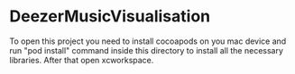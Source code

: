 # DeezerMusicVisualisation

To open this project you need to install cocoapods on you mac device and run "pod install" command inside this directory to install all the necessary libraries. After that open xcworkspace.
